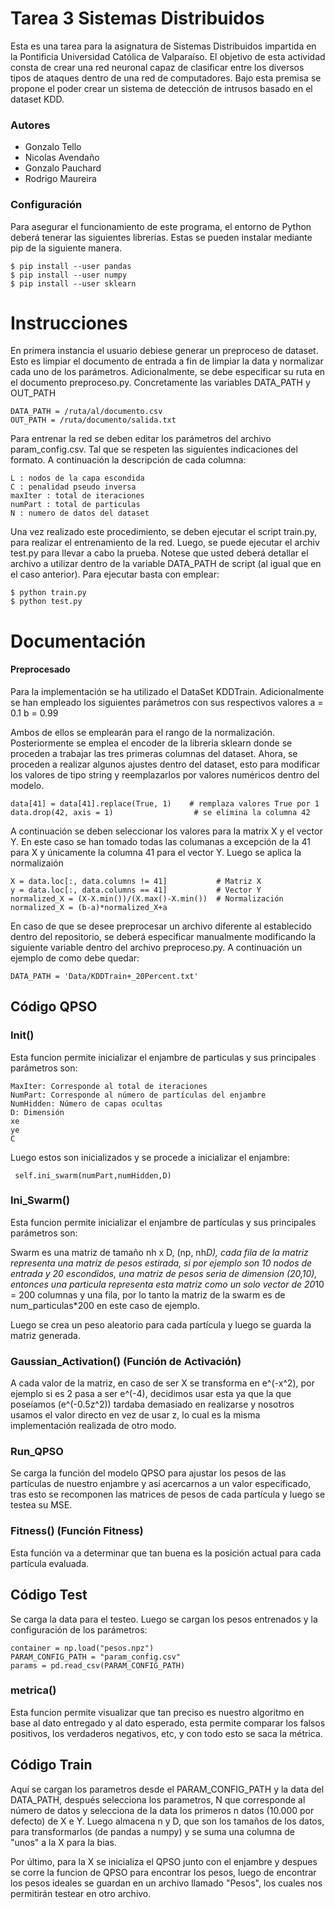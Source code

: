 # Tarea 3 Sistemas Distribuidos

Esta es una tarea para la asignatura de Sistemas Distribuidos impartida en la Pontificia Universidad Católica de Valparaíso. El objetivo de esta actividad consta de crear una red neuronal capaz de clasificar entre los diversos tipos de ataques dentro de una red de computadores. Bajo esta premisa se propone el poder crear un sistema de detección de intrusos basado en el dataset KDD.

### Autores

- Gonzalo Tello
- Nicolas Avendaño
- Gonzalo Pauchard
- Rodrigo Maureira

### Configuración

Para asegurar el funcionamiento de este programa, el entorno de Python deberá tenerar las siguientes librerías. Estas se pueden instalar mediante pip de la siguiente manera.

    $ pip install --user pandas
    $ pip install --user numpy
    $ pip install --user sklearn

# Instrucciones

En primera instancia el usuario debiese generar un preproceso de dataset. Esto es limpiar el documento de entrada a fin de limpiar la data y normalizar cada uno de los parámetros. Adicionalmente, se debe especificar su ruta en el documento preproceso.py. Concretamente las variables DATA_PATH y OUT_PATH

    DATA_PATH = /ruta/al/documento.csv
    OUT_PATH = /ruta/documento/salida.txt
    
Para entrenar la red se deben editar los parámetros del archivo param_config.csv. Tal que se respeten las siguientes indicaciones del formato. A continuación la descripción de cada columna:

    L : nodos de la capa escondida
    C : penalidad pseudo inversa
    maxIter : total de iteraciones
    numPart : total de particulas
    N : numero de datos del dataset

Una vez realizado este procedimiento, se deben ejecutar el script train.py, para realizar el entrenamiento de la red. Luego, se puede ejecutar el archiv test.py para llevar a cabo la prueba. Notese que usted deberá detallar el archivo a utilizar dentro de la variable DATA_PATH de script (al igual que en el caso anterior). Para ejecutar basta con emplear:

    $ python train.py
    $ python test.py


# Documentación

#### Preprocesado
Para la implementación se ha utilizado el DataSet KDDTrain. Adicionalmente se han empleado los siguientes parámetros con sus respectivos valores
    a = 0.1
    b = 0.99

Ambos de ellos se emplearán para el rango de la normalización. Posteriormente se emplea el encoder de la librería sklearn donde se proceden a trabajar las tres primeras columnas del dataset. Ahora, se proceden a realizar algunos ajustes dentro del dataset, esto para modificar los valores de tipo string y reemplazarlos por valores numéricos dentro del modelo.

    data[41] = data[41].replace(True, 1)    # remplaza valores True por 1
    data.drop(42, axis = 1)                  # se elimina la columna 42


A continuación se deben seleccionar los valores para la matrix X y el vector Y. En este caso se han tomado todas las columanas a excepción de la 41 para X y únicamente la columna 41 para el vector Y. Luego se aplica la normalizaión

    X = data.loc[:, data.columns != 41]           # Matriz X
    y = data.loc[:, data.columns == 41]           # Vector Y
    normalized_X = (X-X.min())/(X.max()-X.min())  # Normalización
    normalized_X = (b-a)*normalized_X+a


En caso de que se desee preprocesar un archivo diferente al establecido dentro del repositorio, se deberá especificar manualmente modificando la siguiente variable dentro del archivo preproceso.py. A continuación un ejemplo de como debe quedar:

    DATA_PATH = 'Data/KDDTrain+_20Percent.txt'

## Código QPSO 

### Init()

Esta funcion permite inicializar el enjambre de particulas y sus principales parámetros son:

    MaxIter: Corresponde al total de iteraciones
    NumPart: Corresponde al número de partículas del enjambre
    NumHidden: Número de capas ocultas
    D: Dimensión
    xe
    ye
    C
    
Luego estos son inicializados y se procede a inicializar el enjambre: 
    
     self.ini_swarm(numPart,numHidden,D)
     
### Ini_Swarm()

Esta funcion permite inicializar el enjambre de partículas y sus principales parámetros son: 
        
Swarm es una matriz de tamaño nh x D, (np, nh*D), cada fila de la matriz representa una matriz de pesos estirada, si por ejemplo son 10 nodos de entrada y 20 escondidos, una matriz de pesos seria de dimension (20,10), entonces una particula representa esta matriz como un solo vector de 20*10 = 200 columnas y una fila, por lo tanto la matriz de la swarm es de num_particulas*200 en este caso de ejemplo.

Luego se crea un peso aleatorio para cada partícula y luego se guarda la matriz generada.

### Gaussian_Activation() (Función de Activación)

A cada valor de la matriz, en caso de ser X se transforma en e^(-x^2), por ejemplo si es 2 pasa a ser e^(-4), decidimos usar esta ya que la que poseíamos (e^(-0.5z^2)) tardaba demasiado en realizarse y nosotros usamos el valor directo en vez de usar z, lo cual es la misma implementación realizada de otro modo.

### Run_QPSO

Se carga la función del modelo QPSO para ajustar los pesos de las partículas de nuestro enjambre y así acercarnos a un valor especificado, tras esto se recomponen las matrices de pesos de cada partícula y luego se testea su MSE.

### Fitness() (Función Fitness)

Esta función va a determinar que tan buena es la posición actual para cada partícula evaluada.

## Código Test

Se carga la data para el testeo. Luego se cargan los pesos entrenados y la configuración de los parámetros:

    container = np.load("pesos.npz")
    PARAM_CONFIG_PATH = "param_config.csv"
    params = pd.read_csv(PARAM_CONFIG_PATH)
    
### metrica()

Esta funcion permite visualizar que tan preciso es nuestro algoritmo en base al dato entregado y al dato esperado, esta permite comparar los falsos positivos, los verdaderos negativos, etc, y con todo esto se saca la métrica.

##  Código Train

Aquí se cargan los parametros desde el PARAM_CONFIG_PATH y la data del DATA_PATH, después selecciona los parametros, N que corresponde al número de datos y selecciona de la data los primeros n datos (10.000 por defecto) de X e Y. Luego almacena n y D, que son los tamaños de los datos, para transformarlos (de pandas a numpy) y se suma una columna de "unos" a la X para la bias. 

Por último, para la X se inicializa el QPSO junto con el enjambre y despues se corre la funcion de QPSO para encontrar los pesos, luego de encontrar los pesos ideales se guardan en un archivo llamado "Pesos", los cuales nos permitirán testear en otro archivo.

